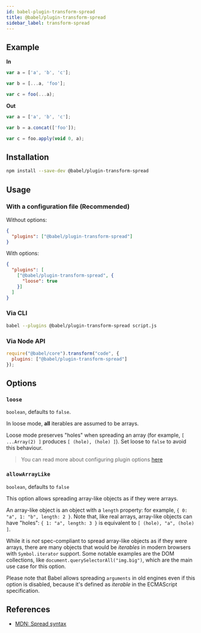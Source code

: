 ```yaml
---
id: babel-plugin-transform-spread
title: @babel/plugin-transform-spread
sidebar_label: transform-spread
---
```


## Example

**In**

```js
var a = ['a', 'b', 'c'];

var b = [...a, 'foo'];

var c = foo(...a);
```

**Out**

```js
var a = ['a', 'b', 'c'];

var b = a.concat(['foo']);

var c = foo.apply(void 0, a);
```

## Installation

```sh
npm install --save-dev @babel/plugin-transform-spread
```

## Usage

### With a configuration file (Recommended)

Without options:

```json
{
  "plugins": ["@babel/plugin-transform-spread"]
}
```

With options:

```json
{
  "plugins": [
    ["@babel/plugin-transform-spread", {
      "loose": true
    }]
  ]
}
```

### Via CLI

```sh
babel --plugins @babel/plugin-transform-spread script.js
```

### Via Node API

```javascript
require("@babel/core").transform("code", {
  plugins: ["@babel/plugin-transform-spread"]
});
```

## Options

### `loose`

`boolean`, defaults to `false`.

In loose mode, **all** iterables are assumed to be arrays.

Loose mode preserves "holes" when spreading an array (for example, `[ ...Array(2) ]` produces `[ (hole), (hole) ]`). Set loose to `false` to avoid this behaviour.

> You can read more about configuring plugin options [here](https://babeljs.io/docs/en/plugins#plugin-options)

### `allowArrayLike`
`boolean`, defaults to `false`

This option allows spreading array-like objects as if they were arrays.

An array-like object is an object with a `length` property: for example, `{ 0: "a", 1: "b", length: 2 }`. Note that, like real arrays, array-like objects can have "holes": `{ 1: "a", length: 3 }` is equivalent to `[ (hole), "a", (hole) ]`.

While it is _not_ spec-compliant to spread array-like objects as if they were arrays, there are many objects that would be _iterables_ in modern browsers with `Symbol.iterator` support. Some notable examples are the DOM collections, like `document.querySelectorAll("img.big")`, which are the main use case for this option.

Please note that Babel allows spreading `arguments` in old engines even if this option is disabled, because it's defined as _iterable_ in the ECMAScript specification.

## References

* [MDN: Spread syntax](https://developer.mozilla.org/en-US/docs/Web/JavaScript/Reference/Operators/Spread_syntax)
